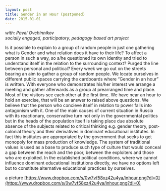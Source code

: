```yaml
---
layout: post
title: Gender in an Hour (postponed)
date: 2015-01-01
---
```

*with: Pavel Ovchinnikov    
socially engaged, participatory, pedagogy based art project*

Is it possible to explain to a group of random people in just one gathering what is Gender and what relation does it have to their life? To affect a person in such a way, so s/he questioned its own identity and tried to understand itself in the relation to the surrounding context? Purged the line between personal and political? Every week we go out on the streets bearing an aim to gather a group of random people. We locate ourselves in different public spaces carrying the cardboards where “Gender in an hour” is written. With everyone who demonstrates his/her interest we arrange a meeting and gather afterwards as a group at prearranged time and place. Most of the visitors see each other at the first time. We have near an hour to hold an exercise, that will be an answer to raised above questions.
We believe that the person who concieve itself in relation to power falls into antagonism with it. One of the main causes of current situation in Russia with its reactionary, conservative turn not only in the governmental politics but in the heads of the population itself is taking place due absolute absence of the subjects related to critical thinking e.g. gender theory, post-colonial theory and their derivatives in dominant educational institutes. In fact this institutes are appropriated by the government that seeks to get monopoly for mass production of knowledge. The system of traditional values is used as a base to produce such type of culture that would conceal a gap between the reach and the poor, between the exploiters and those who are exploited. In the established political conditions, where we cannot influence dominant educational institutions directly, we have no options left but to constitute alternative educational practices by ourselves.

a picture [https://www.dropbox.com/s/0w7vf58xz42u4ya/inhour.png?dl=0](https://www.dropbox.com/s/0w7vf58xz42u4ya/inhour.png?dl=0)
